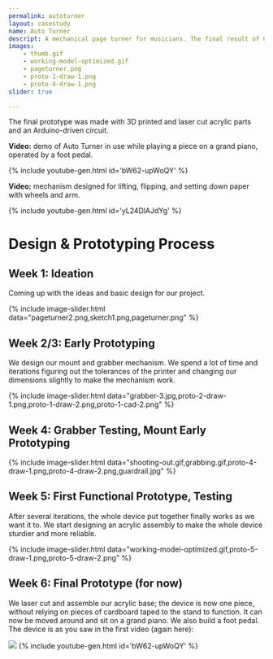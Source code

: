 ```yaml
---
permalink: autoturner
layout: casestudy
name: Auto Turner
descript: A mechanical page turner for musicians. The final result of Cooper Union's 6 week product design and prototyping Makerspace class in the Summer STEM 2018 program.
images:
    - thumb.gif
    - working-model-optimized.gif
    - pageturner.png
    - proto-1-draw-1.png
    - proto-4-draw-1.png
slider: true

---
```


<div class='twocol'>
    <div>
    <p>The final prototype was made with 3D printed and laser cut acrylic parts and an Arduino-driven circuit.</p>
    <p><b>Video:</b> demo of Auto Turner in use while playing a piece on a grand piano, operated by a foot pedal.</p>
    </div>
    <div>
    {% include youtube-gen.html id='bW62-upWoQY' %}
    </div>
</div>


<div class='twocol'>
    <div>
    <p><b>Video:</b> mechanism designed for lifting, flipping, and setting down paper with wheels and arm.</p>
    </div>
    <div>
    {% include youtube-gen.html id='yL24DlAJdYg' %}
    </div>
</div>

<div class='divider'></div>

# Design & Prototyping Process

<div class='twocol'>
    <div>
        <h2>Week 1: Ideation</h2>
        <p>Coming up with the ideas and basic design for our project.</p>
    </div>
    <div>
        {% include image-slider.html data="pageturner2.png,sketch1.png,pageturner.png" %}
    </div>
</div>

<div class='twocol'>
    <div>
        <h2>Week 2/3: Early Prototyping</h2>
        <p>We design our mount and grabber mechanism. We spend a lot of time and iterations figuring out the tolerances of the printer and changing our dimensions slightly to make the mechanism work.</p>
    </div>
    <div>
        {% include image-slider.html data="grabber-3.jpg,proto-2-draw-1.png,proto-1-draw-2.png,proto-1-cad-2.png" %}
    </div>
</div>

<div class='twocol'>
    <div>
        <h2>Week 4: Grabber Testing, Mount Early Prototyping</h2>
    </div>
    <div>
        {% include image-slider.html data="shooting-out.gif,grabbing.gif,proto-4-draw-1.png,proto-4-draw-2.png,guardrail.jpg" %}
    </div>
</div>

<div class='twocol'>
    <div>
        <h2>Week 5: First Functional Prototype, Testing</h2>
        <p>After several iterations, the whole device put together finally works as we want it to. We start designing an acrylic assembly to make the whole device sturdier and more reliable.</p>
    </div>
    <div>
        {% include image-slider.html data="working-model-optimized.gif,proto-5-draw-1.png,proto-5-draw-2.png" %}
    </div>
</div>

<div class='twocol'>
    <div>
        <h2>Week 6: Final Prototype (for now)</h2>
        <p>We laser cut and assemble our acrylic base; the device is now one piece, without relying on pieces of cardboard taped to the stand to function. It can now be moved around and sit on a grand piano. We also build a foot pedal. The device is as you saw in the first video (again here):</p>
    </div>
    <div>
        <img src='{{ site.baseurl }}/img/{{ page.collection }}/{{ page.id }}/thumb.gif'>
        {% include youtube-gen.html id='bW62-upWoQY' %}
    </div>
</div>